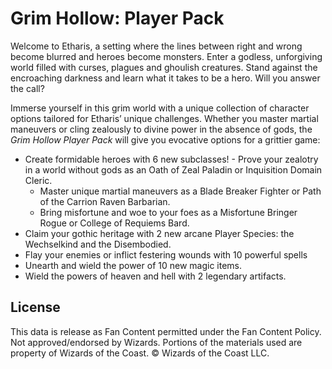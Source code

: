 # Grim Hollow: Player Pack

Welcome to Etharis, a setting where the lines between right and wrong become blurred and heroes become monsters. Enter a godless, unforgiving world filled with curses, plagues and ghoulish creatures. Stand against the encroaching darkness and learn what it takes to be a hero. Will you answer the call?

Immerse yourself in this grim world with a unique collection of character options tailored for Etharis’ unique challenges. Whether you master martial maneuvers or cling zealously to divine power in the absence of gods, the *Grim Hollow Player Pack* will give you evocative options for a grittier game:

- Create formidable heroes with 6 new subclasses! - Prove your zealotry in a world without gods as an Oath of Zeal Paladin or Inquisition Domain Cleric.
    - Master unique martial maneuvers as a Blade Breaker Fighter or Path of the Carrion Raven Barbarian.
    - Bring misfortune and woe to your foes as a Misfortune Bringer Rogue or College of Requiems Bard.
- Claim your gothic heritage with 2 new arcane Player Species: the Wechselkind and the Disembodied.
- Flay your enemies or inflict festering wounds with 10 powerful spells
- Unearth and wield the power of 10 new magic items.
- Wield the powers of heaven and hell with 2 legendary artifacts.

## License

This data is release as Fan Content permitted under the Fan Content Policy. Not approved/endorsed by Wizards. Portions of the materials used are property of Wizards of the Coast. © Wizards of the Coast LLC.
